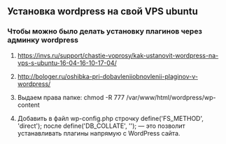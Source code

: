 ## Установка wordpress на свой VPS ubuntu

### Чтобы можно было делать установку плагинов через админку wordpress

1. https://invs.ru/support/chastie-voprosy/kak-ustanovit-wordpress-na-vps-s-ubuntu-16-04-16-10-17-04/
2. http://bologer.ru/oshibka-pri-dobavleniiobnovlenii-plaginov-v-wordpress/

1. Выдаем права папке: chmod -R 777 /var/www/html/wordpress/wp-content
2. Добавить в файл wp-config.php строчку define('FS_METHOD', 'direct'); после define('DB_COLLATE', ''); — это позволит устанавливать плагины напрямую с WordPress сайта.